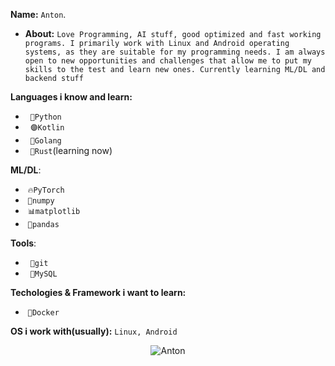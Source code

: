 **Name:** `Anton`.
- **About:** `Love Programming, AI stuff, good optimized and fast working programs. I primarily work with Linux and Android operating systems, as they are suitable for my programming needs.
I am always open to new opportunities and challenges that allow me to put my skills to the test and learn new ones.
Currently learning ML/DL and backend stuff`

**Languages i know and learn:**
- &nbsp; `🐍Python`
- &nbsp;  `🟣Kotlin`
- &nbsp; `🔵Golang`
- &nbsp; `🦀Rust`(learning now)

**ML/DL**:
- &nbsp;`🔥PyTorch`
- &nbsp;`🧮numpy`
- &nbsp;`📊matplotlib`
- &nbsp;`🐼pandas`

**Tools**:
- &nbsp; `🌿git`
- &nbsp; `💾MySQL`

**Techologies & Framework i want to learn:**
- &nbsp;`🐳Docker`

**OS i work with(usually):** `Linux, Android`

<p align="center"><img src="https://github-readme-stats.vercel.app/api?username=GooseKIller&show_icons=true&theme=dracula" alt="Anton"/></p>
<!---
GooseKIller/GooseKIller is a ✨ special ✨ repository because its `README.md` (this file) appears on your GitHub profile.
You can click the Preview link to take a look at your changes.
--->
